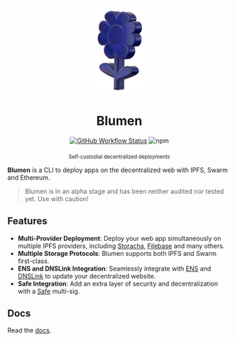 <div align="center">

<img src="logo.png" height="200" />
<h1>Blumen</h1>

[![GitHub Workflow
Status][gh-actions-img]][github-actions] ![npm](https://img.shields.io/npm/dt/blumen?style=for-the-badge&logo=npm&color=%232B4AD4&label)

<sub>Self-custodial decentralized deployments</sub>
</div>


**Blumen** is a CLI to deploy apps on the decentralized web with IPFS, Swarm and Ethereum.

> Blumen is in an alpha stage and has been neither audited nor tested yet. Use with caution!

## Features

- **Multi-Provider Deployment**: Deploy your web app simultaneously on multiple IPFS providers, including [Storacha](https://storacha.network), [Filebase](https://filebase.com) and many others.
- **Multiple Storage Protocols**: Blumen supports both IPFS and Swarm first-class.
- **ENS and DNSLink Integration**: Seamlessly integrate with [ENS](https://ens.domains) and [DNSLink](https://dnslink.dev) to update your decentralized website.
- **Safe Integration**: Add an extra layer of security and decentralization with a [Safe](https://safe.global) multi-sig.

## Docs

Read the [docs](https://blumen.stauro.dev).


[github-actions]: https://github.com/StauroDEV/blumen/actions
[gh-actions-img]: https://img.shields.io/github/actions/workflow/status/StauroDEV/blumen/ci.yml?branch=main&style=for-the-badge&logo=github&label=&color=%232B4AD4
